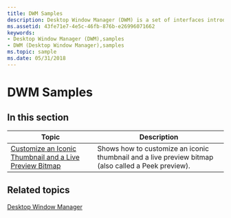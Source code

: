 ```yaml
---
title: DWM Samples
description: Desktop Window Manager (DWM) is a set of interfaces introduced in Windows Vista with some new features introduced in Windows 7.
ms.assetid: 43fe71e7-4e5c-46fb-876b-e26996071662
keywords:
- Desktop Window Manager (DWM),samples
- DWM (Desktop Window Manager),samples
ms.topic: sample
ms.date: 05/31/2018
---
```


# DWM Samples

## In this section



| Topic                                                                                                   | Description                                                                                                   |
|---------------------------------------------------------------------------------------------------------|---------------------------------------------------------------------------------------------------------------|
| [Customize an Iconic Thumbnail and a Live Preview Bitmap](dwm-sample-customizethumbnail.md)<br/> | Shows how to customize an iconic thumbnail and a live preview bitmap (also called a Peek preview).<br/> |



 

## Related topics

<dl> <dt>

[Desktop Window Manager](dwm-overview.md)
</dt> </dl>

 

 





